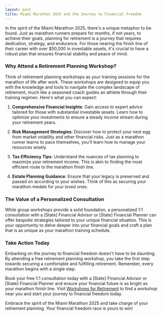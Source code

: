```yaml
---
layout: post
title: Miami Marathon 2025 and the Journey to Financial Freedom
---
```



In the spirit of the Miami Marathon 2025, there's a unique metaphor to be found. Just as marathon runners prepare for months, if not years, to achieve their goals, planning for retirement is a journey that requires dedication, strategy, and endurance. For those nearing the finish line of their career with over $50,000 in investable assets, it's crucial to have a robust plan that ensures financial stability and peace of mind.

### Why Attend a Retirement Planning Workshop?

Think of retirement planning workshops as your training sessions for the marathon of life after work. These workshops are designed to equip you with the knowledge and tools to navigate the complex landscape of retirement, much like a seasoned coach guides an athlete through their training regimen. Here's what you can expect:

1. **Comprehensive Financial Insights**: Gain access to expert advice tailored for those with substantial investable assets. Learn how to optimize your investments to ensure a steady income stream during your retirement years.

2. **Risk Management Strategies**: Discover how to protect your nest egg from market volatility and other financial risks. Just as a marathon runner learns to pace themselves, you'll learn how to manage your resources wisely.

3. **Tax Efficiency Tips**: Understand the nuances of tax planning to maximize your retirement income. This is akin to finding the most efficient route to the marathon finish line.

4. **Estate Planning Guidance**: Ensure that your legacy is preserved and passed on according to your wishes. Think of this as securing your marathon medals for your loved ones.

### The Value of a Personalized Consultation

While group workshops provide a solid foundation, a personalized 1:1 consultation with a [State] Financial Advisor or [State] Financial Planner can offer bespoke strategies tailored to your unique financial situation. This is your opportunity to delve deeper into your financial goals and craft a plan that is as unique as your marathon training schedule.

### Take Action Today

Embarking on the journey to financial freedom doesn't have to be daunting. By attending a free retirement planning workshop, you take the first step towards securing a comfortable and fulfilling retirement. Remember, every marathon begins with a single step.

Book your free 1:1 consultation today with a [State] Financial Advisor or [State] Financial Planner and ensure your financial future is as bright as your marathon finish line. Visit [Workshops for Retirement](https://workshopsforretirement.com) to find a workshop near you and start your journey to financial freedom today.

Embrace the spirit of the Miami Marathon 2025 and take charge of your retirement planning. Your financial freedom race is yours to win!